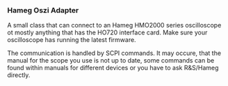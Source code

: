 ﻿### Hameg Oszi Adapter ###

A small class that can connect to an Hameg HMO2000 series oscilloscope ot mostly anything that has the HO720 interface card.
Make sure your oscilloscope has running the latest firmware.

The communication is handled by SCPI commands. It may occure, that the manual for the scope you use is not up to date, some commands 
can be found within manuals for different devices or you have to ask R&S/Hameg directly.